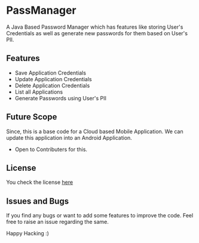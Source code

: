 # PassManager

A Java Based Password Manager which has features like storing User's Credentials as well as generate new passwords for them based on User's PII. 

## Features

 - Save Application Credentials
 - Update Application Credentials
 - Delete Application Credentials
 - List all Applications
 - Generate Passwords using User's PII

## Future Scope
Since, this is a base code for a Cloud based Mobile Application. We can update this application into an Android Application. 
* Open to Contributers for this. 

## License
You check the license [here](https://github.com/tombstoneghost/PassManager/blob/master/LICENSE)

## Issues and Bugs
If you find any bugs or want to add some features to improve the code. Feel free to raise an issue regarding the same.

Happy Hacking :)
